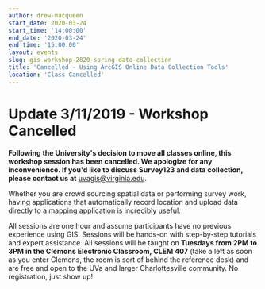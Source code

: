 ```yaml
---
author: drew-macqueen
start_date: 2020-03-24
start_time: '14:00:00'
end_date: '2020-03-24'
end_time: '15:00:00'
layout: events
slug: gis-workshop-2020-spring-data-collection
title: 'Cancelled - Using ArcGIS Online Data Collection Tools'
location: 'Class Cancelled'
---
```


# Update 3/11/2019 - Workshop Cancelled #
**Following the University's decision to move all classes online, this workshop session has been cancelled. We apologize for any inconvenience. If you'd like to discuss Survey123 and data collection, please contact us at** [uvagis@virginia.edu](mailto:uvagis@virginia.edu).

Whether you are crowd sourcing spatial data or performing survey work, having applications that automatically record location and upload data directly to a mapping application is incredibly useful.   

All sessions are one hour and assume participants have no previous experience using GIS. Sessions will be hands-on with step-by-step tutorials and expert assistance. All sessions will be taught on **Tuesdays from 2PM to 3PM in the Clemons Electronic Classroom, CLEM 407** (take a left as soon as you enter Clemons, the room is sort of behind the reference desk) and are free and open to the UVa and larger Charlottesville community. No registration, just show up!